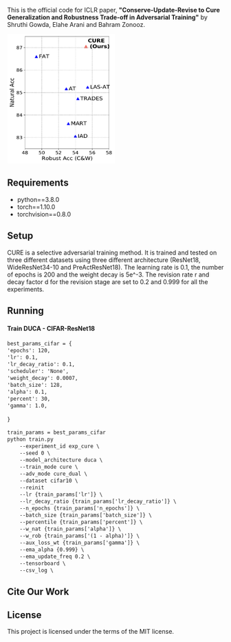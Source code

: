 

This is the official code for ICLR paper, **"Conserve-Update-Revise to Cure Generalization and Robustness Trade-off in Adversarial Training"** by Shruthi Gowda, Elahe Arani and Bahram Zonooz.

[//]: # (![image info]&#40;./src/hyper.png&#41;)
<img src="summary_wres.png"  width="250" height="300">

## Requirements
- python==3.8.0
- torch==1.10.0
- torchvision==0.8.0 

## Setup

CURE is a selective adversarial training method. It is trained and tested on three different datasets 
using three different architecture (ResNet18, WideResNet34-10 and PreActResNet18). The learning rate is 0.1, 
the number of epochs is 200 and the weight decay is 5e^-3. The revision rate r 
and decay factor d for the revision stage are set to 0.2 and 0.999 for all the experiments.


## Running

#### Train DUCA - CIFAR-ResNet18 
```
best_params_cifar = {
'epochs': 120,
'lr': 0.1,
'lr_decay_ratio': 0.1,
'scheduler': 'None',
'weight_decay': 0.0007,
'batch_size': 128,
'alpha': 0.1,
'percent': 30,
'gamma': 1.0,

}
```

```
train_params = best_params_cifar
python train.py 
    --experiment_id exp_cure \
    --seed 0 \
    --model_architecture duca \
    --train_mode cure \
    --adv_mode cure_dual \
    --dataset cifar10 \
    --reinit
    --lr {train_params['lr']} \
    --lr_decay_ratio {train_params['lr_decay_ratio']} \
    --n_epochs {train_params['n_epochs']} \
    --batch_size {train_params['batch_size']} \
    --percentile {train_params['percent']} \
    --w_nat {train_params['alpha']} \
    --w_rob {train_params['(1 - alpha)']} \
    --aux_loss_wt {train_params['gamma']} \
    --ema_alpha {0.999} \
    --ema_update_freq 0.2 \
    --tensorboard \
    --csv_log \
```

## Cite Our Work

## License

This project is licensed under the terms of the MIT license.

